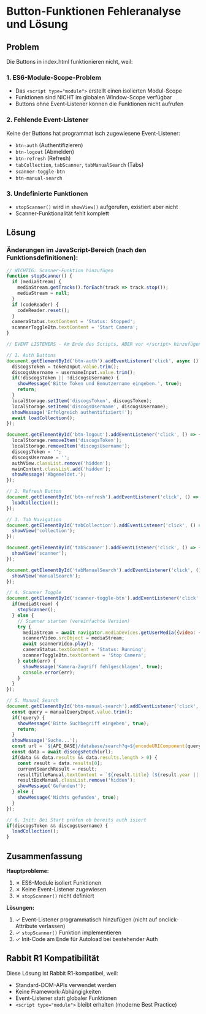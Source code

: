 # Button-Funktionen Fehleranalyse und Lösung

## Problem
Die Buttons in index.html funktionieren nicht, weil:

### 1. ES6-Module-Scope-Problem
- Das `<script type="module">` erstellt einen isolierten Modul-Scope
- Funktionen sind NICHT im globalen Window-Scope verfügbar
- Buttons ohne Event-Listener können die Funktionen nicht aufrufen

### 2. Fehlende Event-Listener
Keine der Buttons hat programmat isch zugewiesene Event-Listener:
- `btn-auth` (Authentifizieren)
- `btn-logout` (Abmelden)
- `btn-refresh` (Refresh)
- `tabCollection`, `tabScanner`, `tabManualSearch` (Tabs)
- `scanner-toggle-btn`
- `btn-manual-search`

### 3. Undefinierte Funktionen
- `stopScanner()` wird in `showView()` aufgerufen, existiert aber nicht
- Scanner-Funktionalität fehlt komplett

## Lösung

### Änderungen im JavaScript-Bereich (nach den Funktionsdefinitionen):

```javascript
// WICHTIG: Scanner-Funktion hinzufügen
function stopScanner() {
  if (mediaStream) {
    mediaStream.getTracks().forEach(track => track.stop());
    mediaStream = null;
  }
  if (codeReader) {
    codeReader.reset();
  }
  cameraStatus.textContent = 'Status: Stopped';
  scannerToggleBtn.textContent = 'Start Camera';
}

// EVENT LISTENERS - Am Ende des Scripts, ABER vor </script> hinzufügen:

// 1. Auth Buttons
document.getElementById('btn-auth').addEventListener('click', async () => {
  discogsToken = tokenInput.value.trim();
  discogsUsername = usernameInput.value.trim();
  if(!discogsToken || !discogsUsername) {
    showMessage('Bitte Token und Benutzername eingeben.', true);
    return;
  }
  localStorage.setItem('discogsToken', discogsToken);
  localStorage.setItem('discogsUsername', discogsUsername);
  showMessage('Erfolgreich authentifiziert!');
  await loadCollection();
});

document.getElementById('btn-logout').addEventListener('click', () => {
  localStorage.removeItem('discogsToken');
  localStorage.removeItem('discogsUsername');
  discogsToken = '';
  discogsUsername = '';
  authView.classList.remove('hidden');
  mainContent.classList.add('hidden');
  showMessage('Abgemeldet.');
});

// 2. Refresh Button
document.getElementById('btn-refresh').addEventListener('click', () => {
  loadCollection();
});

// 3. Tab Navigation
document.getElementById('tabCollection').addEventListener('click', () => {
  showView('collection');
});

document.getElementById('tabScanner').addEventListener('click', () => {
  showView('scanner');
});

document.getElementById('tabManualSearch').addEventListener('click', () => {
  showView('manualSearch');
});

// 4. Scanner Toggle
document.getElementById('scanner-toggle-btn').addEventListener('click', async () => {
  if(mediaStream) {
    stopScanner();
  } else {
    // Scanner starten (vereinfachte Version)
    try {
      mediaStream = await navigator.mediaDevices.getUserMedia({video: {facingMode: 'environment'}});
      scannerVideo.srcObject = mediaStream;
      await scannerVideo.play();
      cameraStatus.textContent = 'Status: Running';
      scannerToggleBtn.textContent = 'Stop Camera';
    } catch(err) {
      showMessage('Kamera-Zugriff fehlgeschlagen', true);
      console.error(err);
    }
  }
});

// 5. Manual Search
document.getElementById('btn-manual-search').addEventListener('click', async () => {
  const query = manualQueryInput.value.trim();
  if(!query) {
    showMessage('Bitte Suchbegriff eingeben', true);
    return;
  }
  showMessage('Suche...');
  const url = `${API_BASE}/database/search?q=${encodeURIComponent(query)}&type=release&per_page=1`;
  const data = await discogsFetch(url);
  if(data && data.results && data.results.length > 0) {
    const result = data.results[0];
    currentSearchResult = result;
    resultTitleManual.textContent = `${result.title} (${result.year || 'N/A'})`;
    resultBoxManual.classList.remove('hidden');
    showMessage('Gefunden!');
  } else {
    showMessage('Nichts gefunden', true);
  }
});

// 6. Init: Bei Start prüfen ob bereits auth isiert
if(discogsToken && discogsUsername) {
  loadCollection();
}
```

## Zusammenfassung

**Hauptprobleme:**
1. ✗ ES6-Module isoliert Funktionen
2. ✗ Keine Event-Listener zugewiesen
3. ✗ `stopScanner()` nicht definiert

**Lösungen:**
1. ✓ Event-Listener programmatisch hinzufügen (nicht auf onclick-Attribute verlassen)
2. ✓ `stopScanner()` Funktion implementieren
3. ✓ Init-Code am Ende für Autoload bei bestehender Auth

## Rabbit R1 Kompatibilität

Diese Lösung ist Rabbit R1-kompatibel, weil:
- Standard-DOM-APIs verwendet werden
- Keine Framework-Abhängigkeiten
- Event-Listener statt globaler Funktionen
- `<script type="module">` bleibt erhalten (moderne Best Practice)
